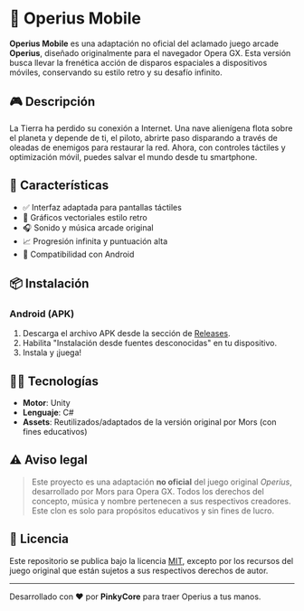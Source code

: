 # 📱 Operius Mobile

**Operius Mobile** es una adaptación no oficial del aclamado juego arcade **Operius**, diseñado originalmente para el navegador Opera GX. Esta versión busca llevar la frenética acción de disparos espaciales a dispositivos móviles, conservando su estilo retro y su desafío infinito.

## 🎮 Descripción

La Tierra ha perdido su conexión a Internet. Una nave alienígena flota sobre el planeta y depende de ti, el piloto, abrirte paso disparando a través de oleadas de enemigos para restaurar la red. Ahora, con controles táctiles y optimización móvil, puedes salvar el mundo desde tu smartphone.

## 🚀 Características

- ✅ Interfaz adaptada para pantallas táctiles
- 🎨 Gráficos vectoriales estilo retro
- 🎧 Sonido y música arcade original
- 📈 Progresión infinita y puntuación alta
- 📲 Compatibilidad con Android

## 📦 Instalación

### Android (APK)
1. Descarga el archivo APK desde la sección de [Releases](https://github.com/pinky-core/Operius/releases).
2. Habilita "Instalación desde fuentes desconocidas" en tu dispositivo.
3. Instala y ¡juega!

## 🧑‍💻 Tecnologías

- **Motor**: Unity
- **Lenguaje**: C#
- **Assets**: Reutilizados/adaptados de la versión original por Mors (con fines educativos)

## ⚠️ Aviso legal

> Este proyecto es una adaptación **no oficial** del juego original _Operius_, desarrollado por Mors para Opera GX. Todos los derechos del concepto, música y nombre pertenecen a sus respectivos creadores. Este clon es solo para propósitos educativos y sin fines de lucro.

## 📄 Licencia

Este repositorio se publica bajo la licencia [MIT](LICENSE), excepto por los recursos del juego original que están sujetos a sus respectivos derechos de autor.

---

Desarrollado con ❤️ por **PinkyCore** para traer Operius a tus manos.
